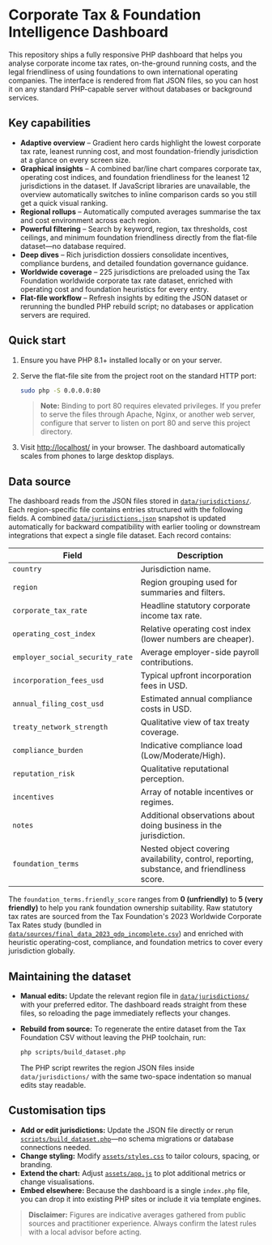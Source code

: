 # Corporate Tax & Foundation Intelligence Dashboard

This repository ships a fully responsive PHP dashboard that helps you analyse
corporate income tax rates, on-the-ground running costs, and the legal
friendliness of using foundations to own international operating companies. The
interface is rendered from flat JSON files, so you can host it on any standard
PHP-capable server without databases or background services.

## Key capabilities

- **Adaptive overview** – Gradient hero cards highlight the lowest corporate tax
  rate, leanest running cost, and most foundation-friendly jurisdiction at a
  glance on every screen size.
- **Graphical insights** – A combined bar/line chart compares corporate tax,
  operating cost indices, and foundation friendliness for the leanest 12
  jurisdictions in the dataset. If JavaScript libraries are unavailable, the
  overview automatically switches to inline comparison cards so you still get a
  quick visual ranking.
- **Regional rollups** – Automatically computed averages summarise the tax and
  cost environment across each region.
- **Powerful filtering** – Search by keyword, region, tax thresholds, cost
  ceilings, and minimum foundation friendliness directly from the flat-file
  dataset—no database required.
- **Deep dives** – Rich jurisdiction dossiers consolidate incentives, compliance
  burdens, and detailed foundation governance guidance.
- **Worldwide coverage** – 225 jurisdictions are preloaded using the Tax
  Foundation worldwide corporate tax rate dataset, enriched with operating cost
  and foundation heuristics for every entry.
- **Flat-file workflow** – Refresh insights by editing the JSON dataset or
  rerunning the bundled PHP rebuild script; no databases or application
  servers are required.

## Quick start

1. Ensure you have PHP 8.1+ installed locally or on your server.
2. Serve the flat-file site from the project root on the standard HTTP port:

   ```bash
   sudo php -S 0.0.0.0:80
   ```

   > **Note:** Binding to port 80 requires elevated privileges. If you prefer
   > to serve the files through Apache, Nginx, or another web server, configure
   > that server to listen on port 80 and serve this project directory.

3. Visit [http://localhost/](http://localhost/) in your browser. The
   dashboard automatically scales from phones to large desktop displays.

## Data source

The dashboard reads from the JSON files stored in
[`data/jurisdictions/`](data/jurisdictions). Each region-specific file contains
entries structured with the following fields. A combined
[`data/jurisdictions.json`](data/jurisdictions.json) snapshot is updated
automatically for backward compatibility with earlier tooling or downstream
integrations that expect a single file dataset.
Each record contains:

| Field | Description |
| --- | --- |
| `country` | Jurisdiction name. |
| `region` | Region grouping used for summaries and filters. |
| `corporate_tax_rate` | Headline statutory corporate income tax rate. |
| `operating_cost_index` | Relative operating cost index (lower numbers are cheaper). |
| `employer_social_security_rate` | Average employer-side payroll contributions. |
| `incorporation_fees_usd` | Typical upfront incorporation fees in USD. |
| `annual_filing_cost_usd` | Estimated annual compliance costs in USD. |
| `treaty_network_strength` | Qualitative view of tax treaty coverage. |
| `compliance_burden` | Indicative compliance load (Low/Moderate/High). |
| `reputation_risk` | Qualitative reputational perception. |
| `incentives` | Array of notable incentives or regimes. |
| `notes` | Additional observations about doing business in the jurisdiction. |
| `foundation_terms` | Nested object covering availability, control, reporting, substance, and friendliness score. |

The `foundation_terms.friendly_score` ranges from **0 (unfriendly)** to **5 (very
friendly)** to help you rank foundation ownership suitability. Raw statutory tax
rates are sourced from the Tax Foundation's 2023 Worldwide Corporate Tax Rates
study (bundled in [`data/sources/final_data_2023_gdp_incomplete.csv`](data/sources/final_data_2023_gdp_incomplete.csv))
and enriched with heuristic operating-cost, compliance, and foundation metrics
to cover every jurisdiction globally.

## Maintaining the dataset

- **Manual edits:** Update the relevant region file in
  [`data/jurisdictions/`](data/jurisdictions) with your preferred editor. The
  dashboard reads straight from these files, so reloading the page immediately
  reflects your changes.
- **Rebuild from source:** To regenerate the entire dataset from the Tax
  Foundation CSV without leaving the PHP toolchain, run:

  ```bash
  php scripts/build_dataset.php
  ```

  The PHP script rewrites the region JSON files inside `data/jurisdictions/`
  with the same two-space indentation so manual edits stay readable.

## Customisation tips

- **Add or edit jurisdictions:** Update the JSON file directly or rerun
  [`scripts/build_dataset.php`](scripts/build_dataset.php)—no schema migrations
  or database connections needed.
- **Change styling:** Modify [`assets/styles.css`](assets/styles.css) to tailor
  colours, spacing, or branding.
- **Extend the chart:** Adjust [`assets/app.js`](assets/app.js) to plot
  additional metrics or change visualisations.
- **Embed elsewhere:** Because the dashboard is a single `index.php` file, you
  can drop it into existing PHP sites or include it via template engines.

> **Disclaimer:** Figures are indicative averages gathered from public sources
> and practitioner experience. Always confirm the latest rules with a local
> advisor before acting.

